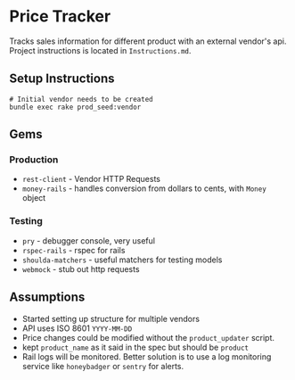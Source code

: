 # Price Tracker

Tracks sales information for different product with an external vendor's api. Project instructions is located in `Instructions.md`.

## Setup Instructions

```
# Initial vendor needs to be created
bundle exec rake prod_seed:vendor
```

## Gems

### Production

* `rest-client` - Vendor HTTP Requests
* `money-rails` - handles conversion from dollars to cents, with `Money` object

### Testing

* `pry` - debugger console, very useful
* `rspec-rails` - rspec for rails
* `shoulda-matchers` - useful matchers for testing models
* `webmock` - stub out http requests

## Assumptions

* Started setting up structure for multiple vendors
* API uses ISO 8601 `YYYY-MM-DD` 
* Price changes could be modified without the `product_updater` script.
* kept `product_name` as it said in the spec but should be `product`
* Rail logs will be monitored. Better solution is to use a log monitoring service like `honeybadger`
or `sentry` for alerts.